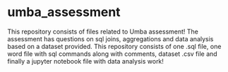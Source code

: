# umba_assessment
This repository consists of files related to Umba assessment!
The assessment has questions on sql joins, aggregations and data analysis based on a dataset provided.
This repository consists of one .sql file, one word file with sql commands along with comments, dataset .csv file and finally a jupyter notebook file with data analysis work! 
